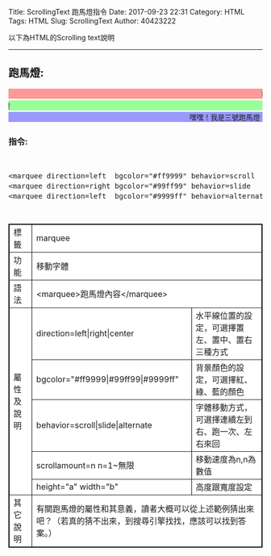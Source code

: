 Title: ScrollingText 跑馬燈指令
Date: 2017-09-23 22:31
Category: HTML
Tags: HTML
Slug: ScrollingText
Author: 40423222

以下為HTML的Scrolling text說明

<!-- PELICAN_END_SUMMARY -->
<!-- 從2017springcd_hw複製過來 -->
<hr>

## <B>跑馬燈:</B>
<pre>
<marquee direction=left  bgcolor="#ff9999" behavior=scroll    scrollamount=10 scrolldelay=100>嗨！我是一號跑馬燈</marquee> 
<marquee direction=right bgcolor="#99ff99" behavior=slide     scrollamount=20 scrolldelay=100>Hello！我是二號跑馬燈</marquee> 
<marquee direction=left  bgcolor="#9999ff" behavior=alternate scrollamount=30 scrolldelay=100>嘿嘿！我是三號跑馬燈</marquee> 
</pre>

### 指令:
<pre>
<xmp>
<marquee direction=left  bgcolor="#ff9999" behavior=scroll    scrollamount=10 scrolldelay=100>嗨！我是一號跑馬燈</marquee> 
<marquee direction=right bgcolor="#99ff99" behavior=slide     scrollamount=20 scrolldelay=100>Hello！我是二號跑馬燈</marquee> 
<marquee direction=left  bgcolor="#9999ff" behavior=alternate scrollamount=30 scrolldelay=100>嘿嘿！我是三號跑馬燈</marquee> 
</xmp>
</pre>

<table align=center border=1 cellspacing=0 style="border:1px solid black" bgcolor=white>
<tr>
<td class=boldw>標籤<td colspan=2>marquee
<tr>
<td class=boldw>功能<td colspan=2>移動字體
<tr>
<td class=boldw>語法<td colspan=2>&lt;marquee&gt;跑馬燈內容&lt;/marquee&gt;
<tr>
<td class=boldw rowspan=6>屬性及說明
<tr>
<td>direction=left|right|center<td>水平線位置的設定，可選擇置左、置中、置右三種方式
<tr>
<td>bgcolor="#ff9999|#99ff99|#9999ff"<td>背景顏色的設定，可選擇紅、綠、藍的顏色
<tr>
<td>behavior=scroll|slide|alternate<td>字體移動方式，可選擇連續左到右、跑一次、左右來回
<tr>
<td>scrollamount=n n=1~無限<td>移動速度為n,n為數值  
<tr>
<td>height="a" width="b"<td>高度跟寬度設定  
<tr>
<td class=boldw>其它說明<td colspan=2>有關跑馬燈的屬性和其意義，讀者大概可以從上述範例猜出來吧？（若真的猜不出來，到搜尋引擎找找，應該可以找到答案。） 
</table>